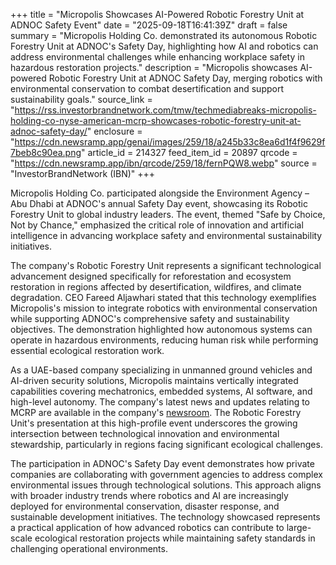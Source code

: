 +++
title = "Micropolis Showcases AI-Powered Robotic Forestry Unit at ADNOC Safety Event"
date = "2025-09-18T16:41:39Z"
draft = false
summary = "Micropolis Holding Co. demonstrated its autonomous Robotic Forestry Unit at ADNOC's Safety Day, highlighting how AI and robotics can address environmental challenges while enhancing workplace safety in hazardous restoration projects."
description = "Micropolis showcases AI-powered Robotic Forestry Unit at ADNOC Safety Day, merging robotics with environmental conservation to combat desertification and support sustainability goals."
source_link = "https://rss.investorbrandnetwork.com/tmw/techmediabreaks-micropolis-holding-co-nyse-american-mcrp-showcases-robotic-forestry-unit-at-adnoc-safety-day/"
enclosure = "https://cdn.newsramp.app/genai/images/259/18/a245b33c8ea6d1f4f9629f7beb8c90ea.png"
article_id = 214327
feed_item_id = 20897
qrcode = "https://cdn.newsramp.app/ibn/qrcode/259/18/fernPQW8.webp"
source = "InvestorBrandNetwork (IBN)"
+++

<p>Micropolis Holding Co. participated alongside the Environment Agency – Abu Dhabi at ADNOC's annual Safety Day event, showcasing its Robotic Forestry Unit to global industry leaders. The event, themed "Safe by Choice, Not by Chance," emphasized the critical role of innovation and artificial intelligence in advancing workplace safety and environmental sustainability initiatives.</p><p>The company's Robotic Forestry Unit represents a significant technological advancement designed specifically for reforestation and ecosystem restoration in regions affected by desertification, wildfires, and climate degradation. CEO Fareed Aljawhari stated that this technology exemplifies Micropolis's mission to integrate robotics with environmental conservation while supporting ADNOC's comprehensive safety and sustainability objectives. The demonstration highlighted how autonomous systems can operate in hazardous environments, reducing human risk while performing essential ecological restoration work.</p><p>As a UAE-based company specializing in unmanned ground vehicles and AI-driven security solutions, Micropolis maintains vertically integrated capabilities covering mechatronics, embedded systems, AI software, and high-level autonomy. The company's latest news and updates relating to MCRP are available in the company's <a href="https://ibn.fm/MCRP" rel="nofollow" target="_blank">newsroom</a>. The Robotic Forestry Unit's presentation at this high-profile event underscores the growing intersection between technological innovation and environmental stewardship, particularly in regions facing significant ecological challenges.</p><p>The participation in ADNOC's Safety Day event demonstrates how private companies are collaborating with government agencies to address complex environmental issues through technological solutions. This approach aligns with broader industry trends where robotics and AI are increasingly deployed for environmental conservation, disaster response, and sustainable development initiatives. The technology showcased represents a practical application of how advanced robotics can contribute to large-scale ecological restoration projects while maintaining safety standards in challenging operational environments.</p>